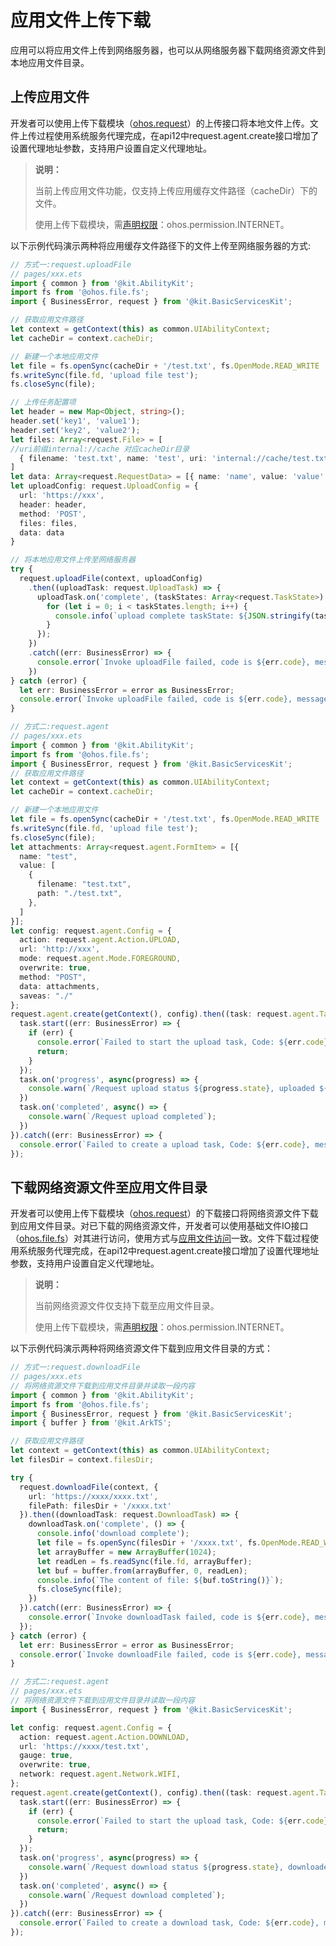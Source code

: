 # 应用文件上传下载

应用可以将应用文件上传到网络服务器，也可以从网络服务器下载网络资源文件到本地应用文件目录。

## 上传应用文件

开发者可以使用上传下载模块（[ohos.request](../../reference/apis-basic-services-kit/js-apis-request.md)）的上传接口将本地文件上传。文件上传过程使用系统服务代理完成，在api12中request.agent.create接口增加了设置代理地址参数，支持用户设置自定义代理地址。

> **说明：**
>
> 当前上传应用文件功能，仅支持上传应用缓存文件路径（cacheDir）下的文件。
>
> 使用上传下载模块，需[声明权限](../../security/AccessToken/declare-permissions.md)：ohos.permission.INTERNET。

以下示例代码演示两种将应用缓存文件路径下的文件上传至网络服务器的方式:

```ts
// 方式一:request.uploadFile
// pages/xxx.ets
import { common } from '@kit.AbilityKit';
import fs from '@ohos.file.fs';
import { BusinessError, request } from '@kit.BasicServicesKit';

// 获取应用文件路径
let context = getContext(this) as common.UIAbilityContext;
let cacheDir = context.cacheDir;

// 新建一个本地应用文件
let file = fs.openSync(cacheDir + '/test.txt', fs.OpenMode.READ_WRITE | fs.OpenMode.CREATE);
fs.writeSync(file.fd, 'upload file test');
fs.closeSync(file);

// 上传任务配置项
let header = new Map<Object, string>();
header.set('key1', 'value1');
header.set('key2', 'value2');
let files: Array<request.File> = [
//uri前缀internal://cache 对应cacheDir目录
  { filename: 'test.txt', name: 'test', uri: 'internal://cache/test.txt', type: 'txt' }
]
let data: Array<request.RequestData> = [{ name: 'name', value: 'value' }];
let uploadConfig: request.UploadConfig = {
  url: 'https://xxx',
  header: header,
  method: 'POST',
  files: files,
  data: data
}

// 将本地应用文件上传至网络服务器
try {
  request.uploadFile(context, uploadConfig)
    .then((uploadTask: request.UploadTask) => {
      uploadTask.on('complete', (taskStates: Array<request.TaskState>) => {
        for (let i = 0; i < taskStates.length; i++) {
          console.info(`upload complete taskState: ${JSON.stringify(taskStates[i])}`);
        }
      });
    })
    .catch((err: BusinessError) => {
      console.error(`Invoke uploadFile failed, code is ${err.code}, message is ${err.message}`);
    })
} catch (error) {
  let err: BusinessError = error as BusinessError;
  console.error(`Invoke uploadFile failed, code is ${err.code}, message is ${err.message}`);
}
```

```ts
// 方式二:request.agent
// pages/xxx.ets
import { common } from '@kit.AbilityKit';
import fs from '@ohos.file.fs';
import { BusinessError, request } from '@kit.BasicServicesKit';
// 获取应用文件路径
let context = getContext(this) as common.UIAbilityContext;
let cacheDir = context.cacheDir;

// 新建一个本地应用文件
let file = fs.openSync(cacheDir + '/test.txt', fs.OpenMode.READ_WRITE | fs.OpenMode.CREATE);
fs.writeSync(file.fd, 'upload file test');
fs.closeSync(file);
let attachments: Array<request.agent.FormItem> = [{
  name: "test",
  value: [
    {
      filename: "test.txt",
      path: "./test.txt",
    },
  ]
}];
let config: request.agent.Config = {
  action: request.agent.Action.UPLOAD,
  url: 'http://xxx',
  mode: request.agent.Mode.FOREGROUND,
  overwrite: true,
  method: "POST",
  data: attachments,
  saveas: "./"
};
request.agent.create(getContext(), config).then((task: request.agent.Task) => {
  task.start((err: BusinessError) => {
    if (err) {
      console.error(`Failed to start the upload task, Code: ${err.code}  message: ${err.message}`);
      return;
    }
  });
  task.on('progress', async(progress) => {
    console.warn(`/Request upload status ${progress.state}, uploaded ${progress.processed}`);
  })
  task.on('completed', async() => {
    console.warn(`/Request upload completed`);
  })
}).catch((err: BusinessError) => {
  console.error(`Failed to create a upload task, Code: ${err.code}, message: ${err.message}`);
});
```

## 下载网络资源文件至应用文件目录

开发者可以使用上传下载模块（[ohos.request](../../reference/apis-basic-services-kit/js-apis-request.md)）的下载接口将网络资源文件下载到应用文件目录。对已下载的网络资源文件，开发者可以使用基础文件IO接口（[ohos.file.fs](../../reference/apis-core-file-kit/js-apis-file-fs.md)）对其进行访问，使用方式与[应用文件访问](../../file-management/app-file-access.md)一致。文件下载过程使用系统服务代理完成，在api12中request.agent.create接口增加了设置代理地址参数，支持用户设置自定义代理地址。

> **说明：**
>
> 当前网络资源文件仅支持下载至应用文件目录。
>
> 使用上传下载模块，需[声明权限](../../security/AccessToken/declare-permissions.md)：ohos.permission.INTERNET。

以下示例代码演示两种将网络资源文件下载到应用文件目录的方式：

```ts
// 方式一:request.downloadFile
// pages/xxx.ets
// 将网络资源文件下载到应用文件目录并读取一段内容
import { common } from '@kit.AbilityKit';
import fs from '@ohos.file.fs';
import { BusinessError, request } from '@kit.BasicServicesKit';
import { buffer } from '@kit.ArkTS';

// 获取应用文件路径
let context = getContext(this) as common.UIAbilityContext;
let filesDir = context.filesDir;

try {
  request.downloadFile(context, {
    url: 'https://xxxx/xxxx.txt',
    filePath: filesDir + '/xxxx.txt'
  }).then((downloadTask: request.DownloadTask) => {
    downloadTask.on('complete', () => {
      console.info('download complete');
      let file = fs.openSync(filesDir + '/xxxx.txt', fs.OpenMode.READ_WRITE);
      let arrayBuffer = new ArrayBuffer(1024);
      let readLen = fs.readSync(file.fd, arrayBuffer);
      let buf = buffer.from(arrayBuffer, 0, readLen);
      console.info(`The content of file: ${buf.toString()}`);
      fs.closeSync(file);
    })
  }).catch((err: BusinessError) => {
    console.error(`Invoke downloadTask failed, code is ${err.code}, message is ${err.message}`);
  });
} catch (error) {
  let err: BusinessError = error as BusinessError;
  console.error(`Invoke downloadFile failed, code is ${err.code}, message is ${err.message}`);
}
```
```ts
// 方式二:request.agent
// pages/xxx.ets
// 将网络资源文件下载到应用文件目录并读取一段内容
import { BusinessError, request } from '@kit.BasicServicesKit';

let config: request.agent.Config = {
  action: request.agent.Action.DOWNLOAD,
  url: 'https://xxxx/test.txt',
  gauge: true,
  overwrite: true,
  network: request.agent.Network.WIFI,
};
request.agent.create(getContext(), config).then((task: request.agent.Task) => {
  task.start((err: BusinessError) => {
    if (err) {
      console.error(`Failed to start the upload task, Code: ${err.code}  message: ${err.message}`);
      return;
    }
  });
  task.on('progress', async(progress) => {
    console.warn(`/Request download status ${progress.state}, downloaded ${progress.processed}`);
  })
  task.on('completed', async() => {
    console.warn(`/Request download completed`);
  })
}).catch((err: BusinessError) => {
  console.error(`Failed to create a download task, Code: ${err.code}, message: ${err.message}`);
});
```
